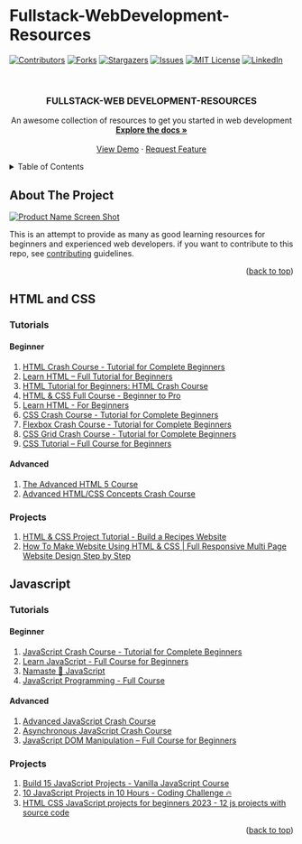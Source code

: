 # Fullstack-WebDevelopment-Resources

<a name="readme-top"></a>

[![Contributors][contributors-shield]][contributors-url]
[![Forks][forks-shield]][forks-url]
[![Stargazers][stars-shield]][stars-url]
[![Issues][issues-shield]][issues-url]
[![MIT License][license-shield]][license-url]
[![LinkedIn][linkedin-shield]][linkedin-url]

<!-- PROJECT LOGO -->
<br />
<div align="center">

  <h3 align="center">FULLSTACK-WEB DEVELOPMENT-RESOURCES</h3>

  <p align="center">
    An awesome collection of resources to get you started in web development
    <br />
    <a href="https://github.com/othneildrew/Best-README-Template"><strong>Explore the docs »</strong></a>
    <br />
    <br />
    <a href="https://github.com/othneildrew/Best-README-Template">View Demo</a>
    ·
    <a href="https://github.com/othneildrew/Best-README-Template/issues">Request Feature</a>
  </p>
</div>

<!-- TABLE OF CONTENTS -->
<details>
  <summary>Table of Contents</summary>
  <ol>
    <li>
      <a href="#about-the-project">About The Project</a>
      <ul>
        <li><a href="#built-with">Built With</a></li>
      </ul>
    </li>
    <li>
      <a href="#getting-started">Getting Started</a>
      <ul>
        <li><a href="#prerequisites">Prerequisites</a></li>
        <li><a href="#installation">Installation</a></li>
      </ul>
    </li>
    <li><a href="#usage">Usage</a></li>
    <li><a href="#roadmap">Roadmap</a></li>
    <li><a href="#contributing">Contributing</a></li>
    <li><a href="#license">License</a></li>
    <li><a href="#contact">Contact</a></li>
    <li><a href="#acknowledgments">Acknowledgments</a></li>
  </ol>
</details>

<!-- ABOUT THE PROJECT -->

## About The Project

[![Product Name Screen Shot][product-screenshot]](https://example.com)

This is an attempt to provide as many as good learning resources for beginners and experienced web developers. if you want to contribute to this repo, see [contributing](Contributing) guidelines.

<p align="right">(<a href="#readme-top">back to top</a>)</p>

## HTML and CSS

### Tutorials

#### Beginner

1. [HTML Crash Course - Tutorial for Complete Beginners](https://youtu.be/N8YMl4Ezp4g)
2. [Learn HTML – Full Tutorial for Beginners](https://www.youtube.com/watch?v=kUMe1FH4CHE)
3. [HTML Tutorial for Beginners: HTML Crash Course](https://www.youtube.com/watch?v=qz0aGYrrlhU)
4. [HTML & CSS Full Course - Beginner to Pro](https://www.youtube.com/watch?v=G3e-cpL7ofc)
5. [Learn HTML - For Beginners](https://www.udemy.com/course/learn-html-for-beginners/)
6. [CSS Crash Course - Tutorial for Complete Beginners](https://youtu.be/Icf5D3fEKbM)
7. [Flexbox Crash Course - Tutorial for Complete Beginners](https://youtu.be/z62f2k38s64)
8. [CSS Grid Crash Course - Tutorial for Complete Beginners](https://youtu.be/p4Ith5qRM1g)
9. [CSS Tutorial – Full Course for Beginners](https://www.youtube.com/watch?v=OXGznpKZ_sA)

#### Advanced

1. [The Advanced HTML 5 Course](https://www.udemy.com/course/advanced-css-3-practical-course-2020/)
2. [Advanced HTML/CSS Concepts Crash Course](https://www.youtube.com/watch?v=XhqEuyWjbdo)

### Projects

1. [HTML & CSS Project Tutorial - Build a Recipes Website](https://www.youtube.com/watch?v=-8LTPIJBGwQ)
2. [How To Make Website Using HTML & CSS | Full Responsive Multi Page Website Design Step by Step](https://www.youtube.com/watch?v=oYRda7UtuhA)

## Javascript

### Tutorials

#### Beginner

1. [JavaScript Crash Course - Tutorial for Complete Beginners](https://youtu.be/XIOLqoPHCJ4)
2. [Learn JavaScript - Full Course for Beginners](https://www.youtube.com/watch?v=PkZNo7MFNFg)
3. [Namaste 🙏 JavaScript](https://youtube.com/playlist?list=PLlasXeu85E9cQ32gLCvAvr9vNaUccPVNP)
4. [JavaScript Programming - Full Course](https://youtu.be/jS4aFq5-91M)

#### Advanced

1. [Advanced JavaScript Crash Course](https://youtu.be/R9I85RhI7Cg)
2. [Asynchronous JavaScript Crash Course](https://youtu.be/exBgWAIeIeg)
3. [JavaScript DOM Manipulation – Full Course for Beginners](https://youtu.be/5fb2aPlgoys)

### Projects

1. [Build 15 JavaScript Projects - Vanilla JavaScript Course](https://youtu.be/3PHXvlpOkf4)
2. [10 JavaScript Projects in 10 Hours - Coding Challenge 🔥](https://youtu.be/dtKciwk_si4)
3. [HTML CSS JavaScript projects for beginners 2023 - 12 js projects with source code](https://youtu.be/-7JSF_aATJg)

<p align="right">(<a href="#readme-top">back to top</a>)</p>

<!-- MARKDOWN LINKS & IMAGES -->
<!-- https://www.markdownguide.org/basic-syntax/#reference-style-links -->

[contributors-shield]: https://img.shields.io/github/contributors/othneildrew/Best-README-Template.svg?style=for-the-badge
[contributors-url]: https://github.com/satishkumarsajjan/Fullstack-WebDevelopment-Resources/graphs/contributors
[forks-shield]: https://img.shields.io/github/forks/othneildrew/Best-README-Template.svg?style=for-the-badge
[forks-url]: https://github.com/othneildrew/Best-README-Template/network/members
[stars-shield]: https://img.shields.io/github/stars/othneildrew/Best-README-Template.svg?style=for-the-badge
[stars-url]: https://github.com/othneildrew/Best-README-Template/stargazers
[issues-shield]: https://img.shields.io/github/issues/othneildrew/Best-README-Template.svg?style=for-the-badge
[issues-url]: https://github.com/othneildrew/Best-README-Template/issues
[license-shield]: https://img.shields.io/github/license/othneildrew/Best-README-Template.svg?style=for-the-badge
[license-url]: https://github.com/othneildrew/Best-README-Template/blob/master/LICENSE.txt
[linkedin-shield]: https://img.shields.io/badge/-LinkedIn-black.svg?style=for-the-badge&logo=linkedin&colorB=555
[linkedin-url]: https://linkedin.com/in/othneildrew
[product-screenshot]: images/screenshot.png
[next.js]: https://img.shields.io/badge/next.js-000000?style=for-the-badge&logo=nextdotjs&logoColor=white
[next-url]: https://nextjs.org/
[react.js]: https://img.shields.io/badge/React-20232A?style=for-the-badge&logo=react&logoColor=61DAFB
[react-url]: https://reactjs.org/
[vue.js]: https://img.shields.io/badge/Vue.js-35495E?style=for-the-badge&logo=vuedotjs&logoColor=4FC08D
[vue-url]: https://vuejs.org/
[angular.io]: https://img.shields.io/badge/Angular-DD0031?style=for-the-badge&logo=angular&logoColor=white
[angular-url]: https://angular.io/
[svelte.dev]: https://img.shields.io/badge/Svelte-4A4A55?style=for-the-badge&logo=svelte&logoColor=FF3E00
[svelte-url]: https://svelte.dev/
[laravel.com]: https://img.shields.io/badge/Laravel-FF2D20?style=for-the-badge&logo=laravel&logoColor=white
[laravel-url]: https://laravel.com
[bootstrap.com]: https://img.shields.io/badge/Bootstrap-563D7C?style=for-the-badge&logo=bootstrap&logoColor=white
[bootstrap-url]: https://getbootstrap.com
[jquery.com]: https://img.shields.io/badge/jQuery-0769AD?style=for-the-badge&logo=jquery&logoColor=white
[jquery-url]: https://jquery.com
